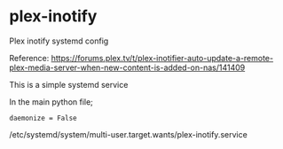 # plex-inotify
Plex inotify systemd config

Reference: https://forums.plex.tv/t/plex-inotifier-auto-update-a-remote-plex-media-server-when-new-content-is-added-on-nas/141409

This is a simple systemd service 

In the main python file;

```daemonize = False```

/etc/systemd/system/multi-user.target.wants/plex-inotify.service



